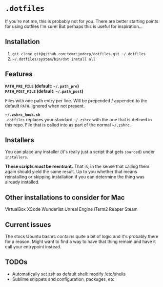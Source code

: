 # `.dotfiles`
If you're not me, this is probably not for you. There are better starting points for using dotfiles I'm sure!
But perhaps this is useful for inspiration...

## Installation
1. `git clone git@github.com:tomrijndorp/dotfiles.git ~/.dotfiles`
2. `~/.dotfiles/system/bin/dot install all`

## Features

**`PATH_PRE_FILE` (default: `~/.path_pre`)**  
**`PATH_POST_FILE` (default: `~/.path_post`)**

Files with one path entry per line. Will be prepended / appended to the default `PATH`.
Ignored when not present.

**`~/.zshrc_hook.sh`**  
`.dotfiles` replaces your standard `~/.zshrc` with the one that is defined in this repo. File that is called into as part of the normal `~/.zshrc`.

## Installers

You can place any installer (it's really just a script that gets `source`d) under `installers`.

**These scripts _must_ be reentrant.** That is, in the sense that calling them again should yield the same
result. Up to you whether that means reinstalling or skipping installation if you can determine the thing
was already installed.



## Other installations to consider for Mac
VirtualBox
XCode
Wunderlist
Unreal Engine
iTerm2
Reaper
Steam

## Current issues
The stock Ubuntu bashrc contains quite a bit of logic and it's probably there for a reason. Might
want to find a way to have that thing remain and have it call your entrypoint instead.

## TODOs
- Automatically set zsh as default shell: modify /etc/shells
- Sublime snippets and configuration, packages, etc
